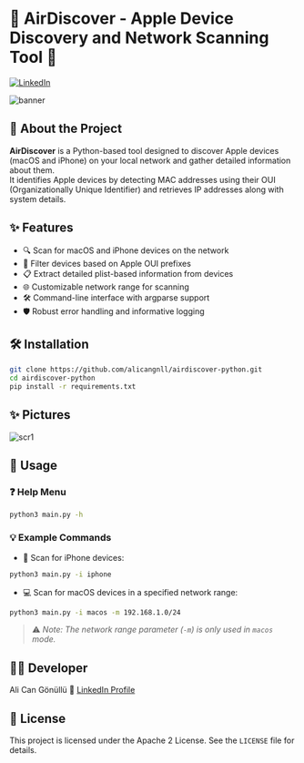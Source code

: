# 🍏 AirDiscover - Apple Device Discovery and Network Scanning Tool 🚀

[![LinkedIn](https://img.shields.io/badge/LinkedIn-Ali%20Can%20Gönüllü-blue)](https://www.linkedin.com/in/alicangonullu/)

![banner](https://github.com/user-attachments/assets/45466523-feca-49c6-8395-3875432947d1)

## 📖 About the Project

**AirDiscover** is a Python-based tool designed to discover Apple devices (macOS and iPhone) on your local network and gather detailed information about them.  
It identifies Apple devices by detecting MAC addresses using their OUI (Organizationally Unique Identifier) and retrieves IP addresses along with system details.

## ✨ Features

- 🔍 Scan for macOS and iPhone devices on the network  
- 🍎 Filter devices based on Apple OUI prefixes  
- 📋 Extract detailed plist-based information from devices  
- 🌐 Customizable network range for scanning  
- 🛠️ Command-line interface with argparse support  
- 🛡️ Robust error handling and informative logging  

## 🛠️ Installation

```bash
git clone https://github.com/alicangnll/airdiscover-python.git
cd airdiscover-python
pip install -r requirements.txt
````

## ✨ Pictures
![scr1](https://github.com/user-attachments/assets/64bf044a-21c9-42fe-8ce6-02f259d2081b)


## 🚀 Usage

### ❓ Help Menu

```bash
python3 main.py -h
```

### 💡 Example Commands

* 📱 Scan for iPhone devices:

```bash
python3 main.py -i iphone
```

* 💻 Scan for macOS devices in a specified network range:

```bash
python3 main.py -i macos -m 192.168.1.0/24
```

> ⚠️ *Note: The network range parameter (`-m`) is only used in `macos` mode.*


## 👨‍💻 Developer

Ali Can Gönüllü
🔗 [LinkedIn Profile](https://www.linkedin.com/in/alicangonullu/)

## 📄 License

This project is licensed under the Apache 2 License. See the `LICENSE` file for details.
